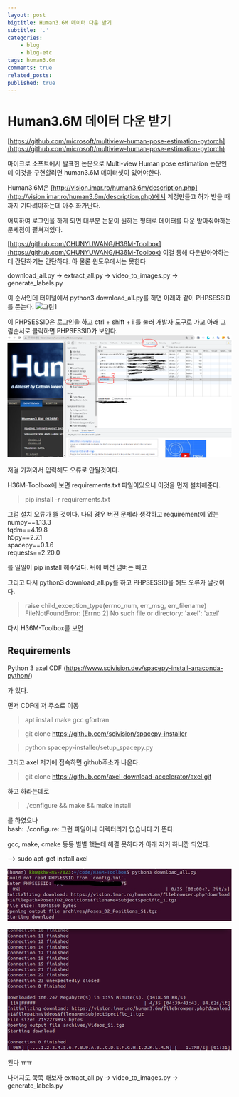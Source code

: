 ```yaml
---
layout: post
bigtitle: Human3.6M 데이터 다운 받기
subtitle: '.'
categories:
    - blog
    - blog-etc
tags: human3.6m
comments: true
related_posts:
published: true
---
```


# Human3.6M 데이터 다운 받기

[https://github.com/microsoft/multiview-human-pose-estimation-pytorch](https://github.com/microsoft/multiview-human-pose-estimation-pytorch)

마이크로 소프트에서 발표한 논문으로 Multi-view Human pose estimation 논문인데 이것을 구현할려면 human3.6M 데이터셋이 있어야한다.

Human3.6M은 [http://vision.imar.ro/human3.6m/description.php](http://vision.imar.ro/human3.6m/description.php)에서 계정만들고 허가 받을 때까지 기다려야하는데 아주 화가난다.

어찌하여 로그인을 하게 되면 대부분 논문이 원하는 형태로 데이터를 다운 받아줘야하는 문제점이 펼쳐져있다.

[https://github.com/CHUNYUWANG/H36M-Toolbox](https://github.com/CHUNYUWANG/H36M-Toolbox) 이걸 통해 다운받아야하는데
간단하기는 간단하다. 아 물론 윈도우에서는 못한다

download_all.py -> extract_all.py -> video_to_images.py -> generate_labels.py

이 순서인데 터미널에서 python3 download_all.py를 하면 아래와 같이 PHPSESSID를 묻는다.
![그림1]()

이 PHPSESSID은 로그인을 하고 ctrl + shift + i
를 눌러 개발자 도구로 가고 아래 그림순서로 클릭하면 PHPSESSID가 보인다.
![그림2](/assets/img/Blog/Etc/human36m/1.PNG)

저걸 가져와서 입력해도 오류로 안될것이다.

H36M-Toolbox에 보면 requirements.txt 파일이있으니 이것을 먼저 설치해준다.

> pip install -r requirements.txt

그럼 설치 오류가 뜰 것이다. 나의 경우 버전 문제라 생각하고 requirement에 있는   
numpy\==1.13.3  
tqdm\==4.19.8  
h5py\==2.7.1  
spacepy\==0.1.6  
requests\==2.20.0  

를 일일이 pip install 해주었다. 뒤에 버전 넘버는 빼고

그리고 다시 python3 download_all.py를 하고 PHPSESSID을 해도 오류가 날것이다.

>raise child_exception_type(errno_num, err_msg, err_filename)
FileNotFoundError: [Errno 2] No such file or directory: 'axel': 'axel'

 다시 H36M-Toolbox를 보면
## Requirements
Python 3
axel
CDF (https://www.scivision.dev/spacepy-install-anaconda-python/)

가 있다.

먼저 CDF에 저 주소로 이동

> apt install make gcc gfortran

> git clone https://github.com/scivision/spacepy-installer

> python spacepy-installer/setup_spacepy.py

그리고 axel 저기에 접속하면 github주소가 나온다.

> git clone https://github.com/axel-download-accelerator/axel.git

하고 하라는데로

> ./configure && make && make install

를 하였으나  
bash: ./configure: 그런 파일이나 디렉터리가 없습니다.가 뜬다.

gcc, make, cmake 등등 별별 했는데 해결 못하다가 아래 저거 하니깐 되었다.

--> sudo apt-get install axel

![그림2](/assets/img/Blog/Etc/human36m/2.jpg)

![그림3](/assets/img/Blog/Etc/human36m/3.PNG)

된다 ㅠㅠ

나머지도 쭉쭉 해보자 extract_all.py -> video_to_images.py -> generate_labels.py
